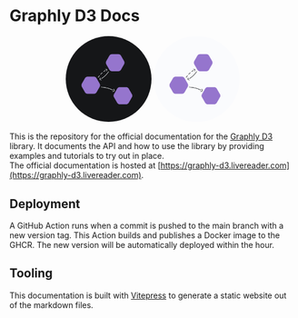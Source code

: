 # Graphly D3 Docs

<p align="center">
  <img src="./docs/assets/img/graphly-d3-icon-dark.svg#gh-dark-mode-only" width="30%" style="border-radius:50%">
  <img src="./docs/assets/img/graphly-d3-icon-light.svg#gh-light-mode-only" width="30%" style="border-radius:50%">
</p>

This is the repository for the official documentation for the [Graphly D3](https://github.com/livereader/graphly-d3) library.
It documents the API and how to use the library by providing examples and tutorials to try out in place.  
The official documentation is hosted at [https://graphly-d3.livereader.com](https://graphly-d3.livereader.com).

## Deployment

A GitHub Action runs when a commit is pushed to the main branch with a new version tag.
This Action builds and publishes a Docker image to the GHCR.
The new version will be automatically deployed within the hour.

## Tooling

This documentation is built with [Vitepress](https://vitepress.vuejs.org/) to generate a static website out of the markdown files.

